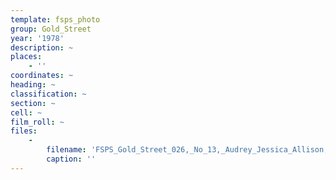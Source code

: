```yaml
---
template: fsps_photo
group: Gold_Street
year: '1978'
description: ~
places:
    - ''
coordinates: ~
heading: ~
classification: ~
section: ~
cell: ~
film_roll: ~
files:
    -
        filename: 'FSPS_Gold_Street_026,_No_13,_Audrey_Jessica_Allison,_17-7-C,_1978.png'
        caption: ''
---
```

